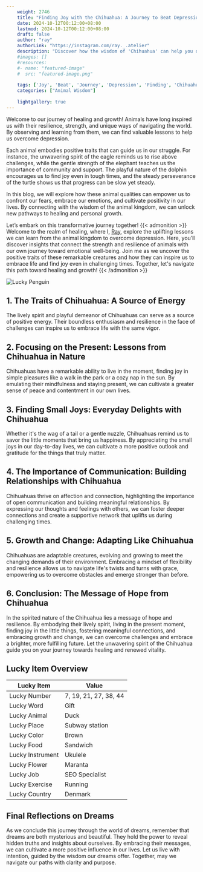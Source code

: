 ```yaml
---
    weight: 2746
    title: "Finding Joy with the Chihuahua: A Journey to Beat Depression"  # Assuming 'title' column exists
    date: 2024-10-12T00:12:00+08:00
    lastmod: 2024-10-12T00:12:00+08:00
    draft: false
    author: "ray"
    authorLink: "https://instagram.com/ray._.atelier"
    description: "Discover how the wisdom of 'Chihuahua' can help you overcome depression and find joy in your life journey."
    #images: []
    #resources:
    #- name: "featured-image"
    #  src: "featured-image.png"
    
    tags: ['Joy', 'Beat', 'Journey', 'Depression', 'Finding', 'Chihuahua']
    categories: ["Animal Wisdom"]
    
    lightgallery: true
---
```

    
Welcome to our journey of healing and growth! Animals have long inspired us with their resilience, strength, and unique ways of navigating the world. By observing and learning from them, we can find valuable lessons to help us overcome depression.

Each animal embodies positive traits that can guide us in our struggle. For instance, the unwavering spirit of the eagle reminds us to rise above challenges, while the gentle strength of the elephant teaches us the importance of community and support. The playful nature of the dolphin encourages us to find joy even in tough times, and the steady perseverance of the turtle shows us that progress can be slow yet steady.

In this blog, we will explore how these animal qualities can empower us to confront our fears, embrace our emotions, and cultivate positivity in our lives. By connecting with the wisdom of the animal kingdom, we can unlock new pathways to healing and personal growth.

Let’s embark on this transformative journey together!
{{< admonition >}}
Welcome to the realm of healing, where I, [Ray](https://instagram.com/ray._.atelier), explore the uplifting lessons we can learn from the animal kingdom to overcome depression. Here, you’ll discover insights that connect the strength and resilience of animals with our own journey toward emotional well-being. Join me as we uncover the positive traits of these remarkable creatures and how they can inspire us to embrace life and find joy even in challenging times. Together, let's navigate this path toward healing and growth!
{{< /admonition >}}

![Lucky Penguin](https://cdn.pixabay.com/photo/2024/09/07/02/34/penguins-9028827_1280.jpg "Lucky Penguin")

## 1. The Traits of Chihuahua: A Source of Energy
  The lively spirit and playful demeanor of Chihuahuas can serve as a source of positive energy. Their boundless enthusiasm and resilience in the face of challenges can inspire us to embrace life with the same vigor.

## 2. Focusing on the Present: Lessons from Chihuahua in Nature
  Chihuahuas have a remarkable ability to live in the moment, finding joy in simple pleasures like a walk in the park or a cozy nap in the sun. By emulating their mindfulness and staying present, we can cultivate a greater sense of peace and contentment in our own lives.

## 3. Finding Small Joys: Everyday Delights with Chihuahua
  Whether it's the wag of a tail or a gentle nuzzle, Chihuahuas remind us to savor the little moments that bring us happiness. By appreciating the small joys in our day-to-day lives, we can cultivate a more positive outlook and gratitude for the things that truly matter.

## 4. The Importance of Communication: Building Relationships with Chihuahua
  Chihuahuas thrive on affection and connection, highlighting the importance of open communication and building meaningful relationships. By expressing our thoughts and feelings with others, we can foster deeper connections and create a supportive network that uplifts us during challenging times.

## 5. Growth and Change: Adapting Like Chihuahua
  Chihuahuas are adaptable creatures, evolving and growing to meet the changing demands of their environment. Embracing a mindset of flexibility and resilience allows us to navigate life's twists and turns with grace, empowering us to overcome obstacles and emerge stronger than before.

## 6. Conclusion: The Message of Hope from Chihuahua
  In the spirited nature of the Chihuahua lies a message of hope and resilience. By embodying their lively spirit, living in the present moment, finding joy in the little things, fostering meaningful connections, and embracing growth and change, we can overcome challenges and embrace a brighter, more fulfilling future. Let the unwavering spirit of the Chihuahua guide you on your journey towards healing and renewed vitality.


## Lucky Item Overview
| Lucky Item          | Value              |
|---------------|--------------------|
| Lucky Number        | 7, 19, 21, 27, 38, 44  |
| Lucky Word          | Gift |
| Lucky Animal        | Duck |
| Lucky Place         | Subway station     |
| Lucky Color         | Brown     |
| Lucky Food          | Sandwich      |
| Lucky Instrument    | Ukulele |
| Lucky Flower        | Maranta    |
| Lucky Job           | SEO Specialist       |
| Lucky Exercise      | Running  |
| Lucky Country       | Denmark    |


##  Final Reflections on Dreams

As we conclude this journey through the world of dreams, remember that dreams are both mysterious and beautiful. They hold the power to reveal hidden truths and insights about ourselves. By embracing their messages, we can cultivate a more positive influence in our lives. Let us live with intention, guided by the wisdom our dreams offer. Together, may we navigate our paths with clarity and purpose.
